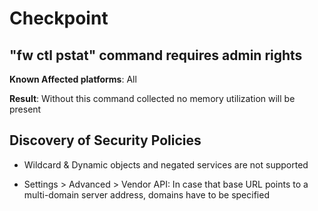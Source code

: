 # Checkpoint

## "fw ctl pstat" command requires admin rights

**Known Affected platforms**: All

**Result**: Without this command collected no memory utilization will be
present

## Discovery of Security Policies

-   Wildcard & Dynamic objects and negated services are not supported

-   Settings > Advanced > Vendor API: In case that base URL points to a
    multi-domain server address, domains have to be specified
